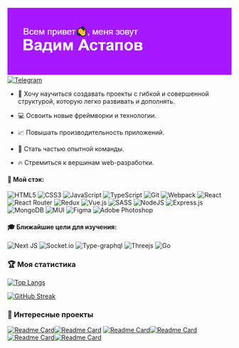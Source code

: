 ![header](https://github.com/Vadim-Astapov-1/Vadim-Astapov-1/blob/main/header.png)
[![Telegram](https://img.shields.io/badge/Telegram-2CA5E0?style=for-the-badge&logo=telegram&logoColor=white)](https://t.me/vadim_astapov)

- :construction: Хочу научиться создавать проекты с гибкой и совершенной структурой, которую легко развивать и дополнять.

- :computer: Освоить новые фреймворки и технологии.

- :chart_with_upwards_trend: Повышать производительность приложений. 

- :dancers: Стать частью опытной команды.

- :fire: Стремиться к вершинам web-разработки.

#### :wrench: Мой стэк:

![HTML5](https://img.shields.io/badge/html5-%23E34F26.svg?style=for-the-badge&logo=html5&logoColor=white)
![CSS3](https://img.shields.io/badge/css3-%231572B6.svg?style=for-the-badge&logo=css3&logoColor=white)
![JavaScript](https://img.shields.io/badge/javascript-%23323330.svg?style=for-the-badge&logo=javascript&logoColor=%23F7DF1E)
![TypeScript](https://img.shields.io/badge/typescript-%23007ACC.svg?style=for-the-badge&logo=typescript&logoColor=white)
![Git](https://img.shields.io/badge/git-%23F05033.svg?style=for-the-badge&logo=git&logoColor=white)
![Webpack](https://img.shields.io/badge/webpack-%238DD6F9.svg?style=for-the-badge&logo=webpack&logoColor=black)
![React](https://img.shields.io/badge/react-%2320232a.svg?style=for-the-badge&logo=react&logoColor=%2361DAFB)
![React Router](https://img.shields.io/badge/React_Router-CA4245?style=for-the-badge&logo=react-router&logoColor=white)
![Redux](https://img.shields.io/badge/redux-%23593d88.svg?style=for-the-badge&logo=redux&logoColor=white)
![Vue.js](https://img.shields.io/badge/vuejs-%2335495e.svg?style=for-the-badge&logo=vuedotjs&logoColor=%234FC08D)
![SASS](https://img.shields.io/badge/SASS-hotpink.svg?style=for-the-badge&logo=SASS&logoColor=white)
![NodeJS](https://img.shields.io/badge/node.js-6DA55F?style=for-the-badge&logo=node.js&logoColor=white)
![Express.js](https://img.shields.io/badge/express.js-%23404d59.svg?style=for-the-badge&logo=express&logoColor=%2361DAFB)
![MongoDB](https://img.shields.io/badge/MongoDB-%234ea94b.svg?style=for-the-badge&logo=mongodb&logoColor=white)
![MUI](https://img.shields.io/badge/MUI-%230081CB.svg?style=for-the-badge&logo=mui&logoColor=white)
![Figma](https://img.shields.io/badge/figma-%23F24E1E.svg?style=for-the-badge&logo=figma&logoColor=white)
![Adobe Photoshop](https://img.shields.io/badge/adobe%20photoshop-%2331A8FF.svg?style=for-the-badge&logo=adobe%20photoshop&logoColor=white)

#### :mortar_board: Ближайшие цели для изучения:

![Next JS](https://img.shields.io/badge/Next-black?style=for-the-badge&logo=next.js&logoColor=white)
![Socket.io](https://img.shields.io/badge/Socket.io-black?style=for-the-badge&logo=socket.io&badgeColor=010101)
![Type-graphql](https://img.shields.io/badge/-TypeGraphQL-%23C04392?style=for-the-badge)
![Threejs](https://img.shields.io/badge/threejs-black?style=for-the-badge&logo=three.js&logoColor=white)
![Go](https://img.shields.io/badge/go-%2300ADD8.svg?style=for-the-badge&logo=go&logoColor=white)

### :trophy: Моя статистика

[![Top Langs](https://github-readme-stats.vercel.app/api/top-langs/?username=Vadim-Astapov-1)](https://github.com/anuraghazra/github-readme-stats)

[![GitHub Streak](https://github-readme-streak-stats.herokuapp.com/?user=Vadim-Astapov-1)](https://git.io/streak-stats)

### :briefcase: Интересные проекты

[![Readme Card](https://github-readme-stats.vercel.app/api/pin/?username=Vadim-Astapov-1&repo=movies-explorer-frontend)](https://github.com/Vadim-Astapov-1/movies-explorer-frontend)[![Readme Card](https://github-readme-stats.vercel.app/api/pin/?username=Vadim-Astapov-1&repo=movies-explorer-api)](https://github.com/Vadim-Astapov-1/movies-explorer-api)
[![Readme Card](https://github-readme-stats.vercel.app/api/pin/?username=Vadim-Astapov-1&repo=mesto-frontend)](https://github.com/Vadim-Astapov-1/mesto-frontend)[![Readme Card](https://github-readme-stats.vercel.app/api/pin/?username=Vadim-Astapov-1&repo=mesto-api)](https://github.com/Vadim-Astapov-1/mesto-api)
[![Readme Card](https://github-readme-stats.vercel.app/api/pin/?username=Vadim-Astapov-1&repo=travel-in-russian )](https://github.com/Vadim-Astapov-1/travel-in-russian)[![Readme Card](https://github-readme-stats.vercel.app/api/pin/?username=Vadim-Astapov-1&repo=how-to-learn)](https://github.com/Vadim-Astapov-1/how-to-learn)
